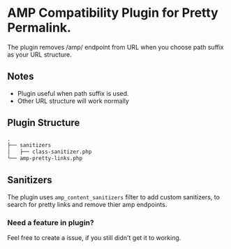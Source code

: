 # AMP Compatibility Plugin for Pretty Permalink. 

The plugin removes /amp/ endpoint from URL when you choose path suffix as your URL structure.

## Notes

- Plugin useful when path suffix is used.
- Other URL structure will work normally

## Plugin Structure

```markdown
.
├── sanitizers
│   ├── class-sanitizer.php
└── amp-pretty-links.php
```
## Sanitizers

The plugin uses `amp_content_sanitizers` filter to add custom sanitizers, to search for pretty links and remove thier amp endpoints.

### Need a feature in plugin?
Feel free to create a issue, if you still didn't get it to working.